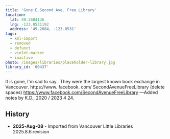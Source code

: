 ```yaml
---
title: 'Gone:E.Second Ave. Free Library'
location:
  lat: 49.2684136
  lng: -123.0531192
  address: '49.2684, -123.0531'
tags:
  - kml-import
  - removed
  - defunct
  - violet-marker
  - inactive
photo: /images/libraries/placeholder-library.jpg
library_id: '00437'
---
```

It is gone, I'm sad to say.  They were the largest known book exchange in Vancouver.
 https://www. facebook. com/ SecondAvenueFreeLibrary (delete spaces)
https://www.facebook.com/SecondAvenueFreeLibrary
—Added notes by K.D., 2020 / 2023 4 24.

## History
- **2025-Aug-08** - Imported from Vancouver Little Libraries 2025.8.6.revision
